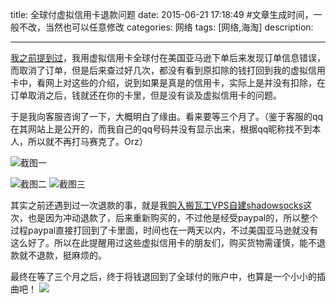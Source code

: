 title:   全球付虚拟信用卡退款问题
date: 2015-06-21 17:18:49 #文章生成时间，一般不改，当然也可以任意修改
categories: 网络
tags: [网络,海淘] 
description: 

---



[我之前提到过](http://hktkdy.com/2015/03/19/201503/031903/)，我用虚拟信用卡全球付在美国亚马逊下单后来发现订单信息错误，而取消了订单，但是后来查过好几次，都没有看到原扣除的钱打回到我的虚拟信用卡中，看网上对这些的介绍，说到如果是真是的信用卡，实际上是并没有扣除，在订单取消之后，钱就还在你的卡里，但是没有谈及虚拟信用卡的问题。


于是我向客服咨询了一下，大概明白了缘由。看来要等三个月了。（鉴于客服的qq在其网站上是公开的，而我自己的qq号码并没有显示出来，根据qq昵称找不到本人，所以就不再打马赛克了。Orz）

![截图一](http://hktkdy.qiniudn.com/QQchatwithquanqiufu.png)


![截图二](http://hktkdy.qiniudn.com/QQchatwithquanqiufu2.png)
![截图三](http://hktkdy.qiniudn.com/QQchatwithquanqiufu3.png)

其实之前还遇到过一次退款的事，就是我[购入搬瓦工VPS自建shadowsocks](http://hktkdy.com/2015/01/09/201501/010903/)这次，也是因为冲动退款了，后来重新购买的，不过他是经受paypal的，所以整个过程paypal直接打回到了卡里面，时间也在一两天以内，不过美国亚马逊就没有这么好了。所以在此提醒用过这些虚拟信用卡的朋友们，购买货物需谨慎，能不退款就不退款，挺麻烦的。


最终在等了三个月之后，终于将钱退回到了全球付的账户中，也算是一个小小的插曲吧！
![](http://7ktu2f.com1.z0.glb.clouddn.com/quanqiufu.jpg)




